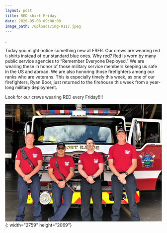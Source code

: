 ```yaml
---
layout: post
title: RED shirt Friday
date: 2020-05-08 09:00:00
image_path: /uploads/img-0117.jpeg
---
```


.

Today you might notice something new at FRFR. Our crews are wearing red t-shirts instead of our standard blue ones. Why red? Red is worn by many public service agencies to “Remember Everyone Deployed.” We are wearing these in honor of those military service members keeping us safe in the US and abroad. We are also honoring those firefighters among our ranks who are veterans. This is especially timely this week, as one of our firefighters, Ryan Boor, just returned to the firehouse this week from a year-long military deployment.

Look for our crews wearing RED every Friday\!\!\!\!

![](/uploads/img-0117.jpeg){: width="2759" height="2069"}

**&nbsp;**

&nbsp;

&nbsp;